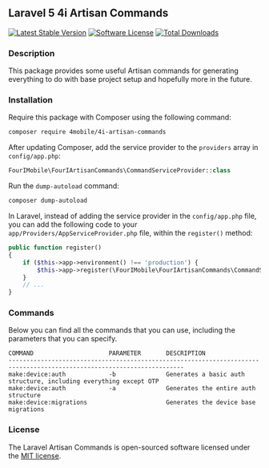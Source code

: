 ## Laravel 5 4i Artisan Commands

[![Latest Stable Version][ico-version]][link-packagist]
[![Software License][ico-license]][link-licence]
[![Total Downloads][ico-downloads]][link-downloads]

### Description
This package provides some useful Artisan commands for generating everything to do with base project setup and hopefully more in the future.

### Installation

Require this package with Composer using the following command:

```bash
composer require 4mobile/4i-artisan-commands
```

After updating Composer, add the service provider to the `providers` array in `config/app.php`:

```php
FourIMobile\FourIArtisanCommands\CommandServiceProvider::class
```

Run the `dump-autoload` command:
```bash
composer dump-autoload
```

In Laravel, instead of adding the service provider in the `config/app.php` file, you can add the following code to your `app/Providers/AppServiceProvider.php` file, within the `register()` method:

```php
public function register()
{
    if ($this->app->environment() !== 'production') {
        $this->app->register(\FourIMobile\FourIArtisanCommands\CommandServiceProvider::class);
    }
    // ...
}
```

### Commands

Below you can find all the commands that you can use, including the parameters that you can specify.

```
COMMAND                     PARAMETER       DESCRIPTION
-----------------------------------------------------------------------------------------------------------------------
make:device:auth            -b              Generates a basic auth structure, including everything except OTP
make:device:auth            -a              Generates the entire auth structure
make:device:migrations                      Generates the device base migrations
```

### License
The Laravel Artisan Commands is open-sourced software licensed under the [MIT license](http://opensource.org/licenses/MIT).

[ico-version]: https://poser.pugx.org/4imobile/4i-artisan-commands/v/stable
[ico-license]: https://poser.pugx.org/4imobile/4i-artisan-commands/license
[ico-downloads]: https://poser.pugx.org/4imobile/4i-artisan-commands/downloads

[link-packagist]: https://packagist.org/packages/rhaarhoff/laravel-artisan-commands
[link-downloads]: https://packagist.org/packages/rhaarhoff/laravel-artisan-commands
[link-licence]: http://opensource.org/licenses/MIT
